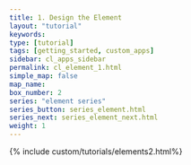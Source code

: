 ```yaml
---
title: 1. Design the Element
layout: "tutorial"
keywords:
type: [tutorial]
tags: [getting_started, custom_apps]
sidebar: cl_apps_sidebar
permalink: cl_element_1.html
simple_map: false
map_name:
box_number: 2
series: "element series"
series_button: series_element.html
series_next: series_element_next.html
weight: 1
---
```

{% include custom/tutorials/elements2.html%}
